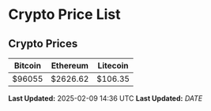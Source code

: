 # Crypto Price List

## Crypto Prices
| Bitcoin | Ethereum | Litecoin |
| ------- | -------- | -------- |
| $96055 | $2626.62 | $106.35 |
**Last Updated:** 2025-02-09 14:36 UTC
**Last Updated:** $DATE$
